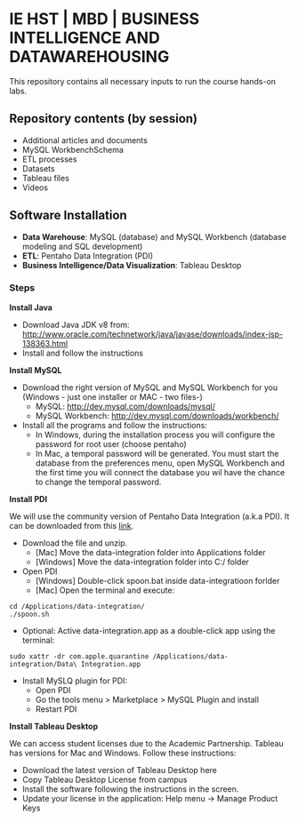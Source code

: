 # IE HST | MBD | BUSINESS INTELLIGENCE AND DATAWAREHOUSING

This repository contains all necessary inputs to run the course hands-on labs. 

## Repository contents (by session)

  - Additional articles and documents
  - MySQL WorkbenchSchema
  - ETL processes
  - Datasets
  - Tableau files
  - Videos


## Software Installation

  - **Data Warehouse**: MySQL (database) and MySQL Workbench (database modeling and SQL development)
  - **ETL**: Pentaho Data Integration (PDI)
  - **Business Intelligence/Data Visualization**: Tableau Desktop

### Steps

**Install Java**

  - Download Java JDK v8 from: http://www.oracle.com/technetwork/java/javase/downloads/index-jsp-138363.html
  - Install and follow the instructions

**Install MySQL**

  - Download the right version of MySQL and MySQL Workbench for you (Windows - just one installer or MAC - two files-)
    - MySQL: http://dev.mysql.com/downloads/mysql/
    - MySQL Workbench: http://dev.mysql.com/downloads/workbench/
  - Install all the programs and follow the instructions:
    - In Windows, during the installation process you will configure the password for root user (choose pentaho)
    - In Mac, a temporal password will be generated. You must start the database from the preferences menu, open MySQL Workbench and the first time you will connect the database you wil have the chance to change the temporal password.

**Install PDI**

We will use the community version of Pentaho Data Integration (a.k.a PDI). It can be downloaded from this [link](https://sourceforge.net/projects/pentaho/files/Pentaho%208.0/client-tools/).

  - Download the file and unzip.
    - [Mac] Move the data-integration folder into Applications folder
    - [Windows] Move the data-integration folder into C:/ folder
  - Open PDI
    - [Windows] Double-click spoon.bat inside data-integratioon forlder
    - [Mac] Open the terminal and execute:
    
```
cd /Applications/data-integration/
./spoon.sh
```    
  - Optional: Active data-integration.app as a double-click app using the terminal:
  
``` 
sudo xattr -dr com.apple.quarantine /Applications/data-integration/Data\ Integration.app
```  

  - Install MySLQ plugin for PDI:
    - Open PDI
    - Go the tools menu > Marketplace > MySQL Plugin and install
    - Restart PDI

**Install Tableau Desktop**

We can access student licenses due to the Academic Partnership. Tableau has versions for Mac and Windows. Follow these instructions:

  - Download the latest version of Tableau Desktop here
  - Copy Tableau Desktop License from campus
  - Install the software following the instructions in the screen.
  - Update your license in the application: Help menu -> Manage Product Keys